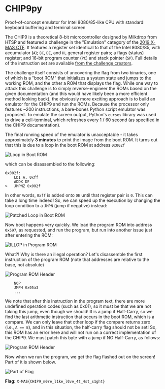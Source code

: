 # CHIP9py
Proof-of-concept emulator for Intel 8080/85-like CPU with standard keyboard buffering and terminal screen

The CHIP9 is a theoretical 8-bit microcontroller designed by Milkdrop from HTSP and featured a challenge in the "Emulation" category of the [2019 X-MAS CTF](https://xmas.htsp.ro/home). It features a register set identical to that of the Intel 8080/85, with accumulator (`A`); `BC`, `DE`, and `HL` general register pairs; a flags (status) register; and 16-bit program counter (`PC`) and stack pointer (`SP`). Full details of the instruction set are available [from the challenge creators](https://drive.google.com/drive/folders/13FEjObT9AE3sLVmeq6G948ASojEzwa97).

The challenge itself consists of uncovering the flag from two binaries, one of which is a "boot ROM" that initializes a system state and jumps to the working ROM, and the other a ROM that displays the flag. While one way to attack this challenge is to simply reverse-engineer the ROMs based on the given documentation (and this would have likely been a more efficient method looking back), the obviously more exciting approach is to build an emulator for the CHIP9 and run the ROMs. Because the processor only features ~200 instructions, a bare-bones Python script emulator was proposed. To emulate the screen output, Python's `curses` library was used to drive a cell-terminal, which refreshes every 1 / 60 second (as specified in the CHIP9 documentation).

The final running speed of the emulator is unacceptable - it takes approximately **3 minutes** to print the image from the boot ROM. It turns out that this is due to a loop in the boot ROM at address `0x002f`

![Loop in Boot ROM](https://github.com/siyujiang81/CHIP9py/blob/master/img/Screenshot%202019-12-21%2017.16.47.png)

which can be disassembled to the following:

```
0x002f:
	LDI A, 0xff
	ADDX DE
>	JMPNZ 0x002f
```

In other words, `0xff` is added onto `DE` until that register pair is `0`. This can take a long time indeed! So, we can speed up the execution by changing the loop condition to a `JMPN` (jump if negative) instead:

![Patched Loop in Boot ROM](https://github.com/siyujiang81/CHIP9py/blob/master/img/Screenshot%202019-12-21%2017.12.10.png)

Now boot happens very quickly. We load the program ROM into address `0x597`, as requested, and run the program, but run into another issue just after entering the ROM:

![ILLOP in Program ROM](https://github.com/siyujiang81/CHIP9py/blob/master/img/Screenshot%202019-12-21%2017.25.08.png)

What?! Why is there an illegal operation? Let's disassemble the first instruction of the program ROM (note that addresses are relative to the base, not absolute)

![Program ROM Header](https://github.com/siyujiang81/CHIP9py/blob/master/img/Screenshot%202019-12-21%2017.26.46.png)

```
	NOP
	JMPH 0x05a3
	...
```

We note that after this instruction in the program text, there are more undefined operation codes (such as 0x01), so it must be that we are not taking this jump, even though we should! It is a jump if Half-Carry, so we find the last arithmetic instruction that occurs in the boot ROM, which is a compare. We can only leave that other loop if the compare returns zero (i.e., `A == B`), and in this situation, the half-carry flag should not be set! So, this ROM has an error here and will not run on a correct implementation of the CHIP9. We must patch this byte with a jump if NO Half-Carry, as follows:

![Program ROM Header](https://github.com/siyujiang81/CHIP9py/blob/master/img/Screenshot%202019-12-21%2017.27.42.png)

Now when we run the program, we get the flag flashed out on the screen! Part of it is shown below.

![Part of Flag](https://github.com/siyujiang81/CHIP9py/blob/master/img/Screenshot%202019-12-21%2017.44.52.png)

**Flag:** `X-MAS{CHIP9_m0re_l1ke_l0ve_4t_4st_s1ght}`
